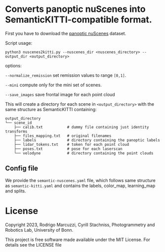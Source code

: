 # Converts panoptic nuScenes into SemanticKITTI-compatible format.

First you have to download the [panoptic nuScenes](https://nuscenes.org/nuscenes) dataset.

Script usage: 
```
python3 nuscenes2kitti.py --nuscenes_dir <nuscenes_directory> --output_dir <output_directory>
```
options: 

`--normalize_remission` set remission values to range `[0,1]`.

`--mini` compute only for the mini set of scenes.

`--save_images` save frontal image for each point cloud

This will create a directory for each scene in `<output_directory>` with the same structure as SemanticKITTI containing:

```
output_directory
└── scene_id
    ├── calib.txt           # dummy file containing just identity transforms
    ├── files_mapping.txt   # original filenames
    ├── labels              # directory containing the panoptic labels
    ├── lidar_tokens.txt    # token for each point cloud
    ├── poses.txt           # pose for each laserscan
    └── velodyne            # directory containing the point clouds
```

## Config file
We provide the `semantic-nuscenes.yaml` file, which follows same structure as `semantic-kitti.yaml` and contains the labels, color_map, learning_map and splits.


# License
Copyright 2023, Rodrigo Marcuzzi, Cyrill Stachniss, Photogrammetry and Robotics Lab, University of Bonn.

This project is free software made available under the MIT License. For details see the LICENSE file
